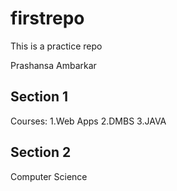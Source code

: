# firstrepo
This is a practice repo

Prashansa Ambarkar
## Section 1
Courses:
1.Web Apps
2.DMBS
3.JAVA

## Section 2
Computer Science

